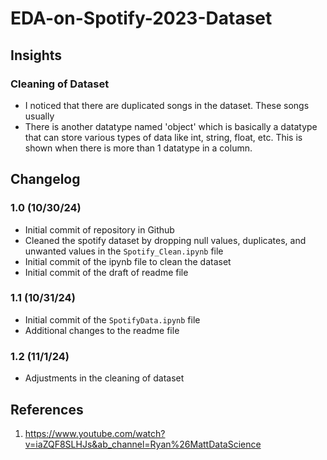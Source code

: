 # EDA-on-Spotify-2023-Dataset

## Insights
### Cleaning of Dataset
- I noticed that there are duplicated songs in the dataset. These songs usually 
- There is another datatype named 'object' which is basically a datatype that can store various types of data like int, string, float, etc. This is shown when there is more than 1 datatype in a column.


## Changelog
### 1.0 (10/30/24)
- Initial commit of repository in Github
- Cleaned the spotify dataset by dropping null values, duplicates, and unwanted values in the `Spotify_Clean.ipynb` file
- Initial commit of the ipynb file to clean the dataset
- Initial commit of the draft of readme file

### 1.1 (10/31/24)
- Initial commit of the `SpotifyData.ipynb` file
- Additional changes to the readme file

### 1.2 (11/1/24)
- Adjustments in the cleaning of dataset

## References
1. https://www.youtube.com/watch?v=iaZQF8SLHJs&ab_channel=Ryan%26MattDataScience
